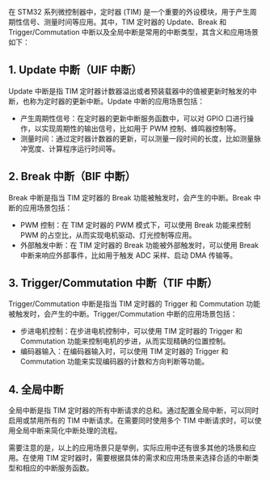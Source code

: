 在 STM32 系列微控制器中，定时器 (TIM) 是一个重要的外设模块，用于产生周期性信号、测量时间等应用。其中，TIM 定时器的 Update、Break 和 Trigger/Commutation 中断以及全局中断是常用的中断类型，其含义和应用场景如下：

## 1. Update 中断（UIF 中断）

Update 中断是指 TIM 定时器计数器溢出或者预装载器中的值被更新时触发的中断，也称为定时器的更新中断。Update 中断的应用场景包括：

- 产生周期性信号：在定时器的更新中断服务函数中，可以对 GPIO 口进行操作，以实现周期性的输出信号，比如用于 PWM 控制、蜂鸣器控制等。
- 测量时间：通过定时器计数器的更新，可以测量一段时间的长度，比如测量脉冲宽度、计算程序运行时间等。

## 2. Break 中断（BIF 中断）

Break 中断是指当 TIM 定时器的 Break 功能被触发时，会产生的中断。Break 中断的应用场景包括：

- PWM 控制：在 TIM 定时器的 PWM 模式下，可以使用 Break 功能来控制 PWM 的占空比，从而实现电机驱动、灯光控制等应用。
- 外部触发中断：在 TIM 定时器的 Break 功能被外部触发时，可以使用 Break 中断来响应外部事件，比如用于触发 ADC 采样、启动 DMA 传输等。

## 3. Trigger/Commutation 中断（TIF 中断）

Trigger/Commutation 中断是指当 TIM 定时器的 Trigger 和 Commutation 功能被触发时，会产生的中断。Trigger/Commutation 中断的应用场景包括：

- 步进电机控制：在步进电机控制中，可以使用 TIM 定时器的 Trigger 和 Commutation 功能来控制电机的步进，从而实现精确的位置控制。
- 编码器输入：在编码器输入时，可以使用 TIM 定时器的 Trigger 和 Commutation 功能来实现编码器的计数和方向判断等功能。

## 4. 全局中断

全局中断是指 TIM 定时器的所有中断请求的总和。通过配置全局中断，可以同时启用或禁用所有的 TIM 中断请求。在需要同时使用多个 TIM 中断请求时，可以使用全局中断来简化中断处理的流程。

需要注意的是，以上的应用场景只是举例，实际应用中还有很多其他的场景和应用。在使用 TIM 定时器时，需要根据具体的需求和应用场景来选择合适的中断类型和相应的中断服务函数。